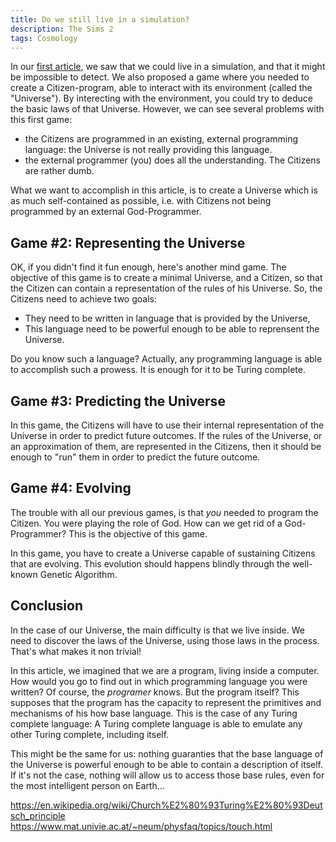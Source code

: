 ```yaml
---
title: Do we still live in a simulation?
description: The Sims 2
tags: Cosmology
---
```


In our [first article](blog/posts/Cosmology/2019-12-01-Simulation.html), we saw that we could live in a simulation, and that it might be impossible to detect.
We also proposed a game where you needed to create a Citizen-program, able to interact with its environment (called the "Universe").
By interecting with the environment, you could try to deduce the basic laws of that Universe.
However, we can see several problems with this first game:

- the Citizens are programmed in an existing, external programming language: the Universe is not really providing this language.
- the external programmer (you) does all the understanding. The Citizens are rather dumb.

What we want to accomplish in this article, is to create a Universe which is as much self-contained as possible, i.e. with Citizens not being programmed by an external God-Programmer.

Game #2: Representing the Universe
----------------------------------

OK, if you didn't find it fun enough, here's another mind game.
The objective of this game is to create a minimal Universe, and a Citizen, so that the Citizen can contain a representation of the rules of his Universe.
So, the Citizens need to achieve two goals:

- They need to be written in language that is provided by the Universe,
- This language need to be powerful enough to be able to reprensent the Universe.

Do you know such a language?
Actually, any programming language is able to accomplish such a prowess. 
It is enough for it to be Turing complete.

Game #3: Predicting the Universe
--------------------------------

In this game, the Citizens will have to use their internal representation of the Universe in order to predict future outcomes.
If the rules of the Universe, or an approximation of them, are represented in the Citizens, then it should be enough to "run" them in order to predict the future outcome.

Game #4: Evolving
-----------------

The trouble with all our previous games, is that *you* needed to program the Citizen. You were playing the role of God.
How can we get rid of a God-Programmer? This is the objective of this game.

In this game, you have to create a Universe capable of sustaining Citizens that are evolving.
This evolution should happens blindly through the well-known Genetic Algorithm.

Conclusion
----------

In the case of our Universe, the main difficulty is that we live inside.
We need to discover the laws of the Universe, using those laws in the process.
That's what makes it non trivial!

In this article, we imagined that we are a program, living inside a computer.
How would you go to find out in which programming language you were written?
Of course, the *programer* knows.
But the program itself?
This supposes that the program has the capacity to represent the primitives and mechanisms of his how base language.
This is the case of any Turing complete language: A Turing complete language is able to emulate any other Turing complete, including itself.  

This might be the same for us: nothing guaranties that the base language of the Universe is powerful enough to be able to contain a description of itself.
If it's not the case, nothing will allow us to access those base rules, even for the most intelligent person on Earth...


https://en.wikipedia.org/wiki/Church%E2%80%93Turing%E2%80%93Deutsch_principle
https://www.mat.univie.ac.at/~neum/physfaq/topics/touch.html
